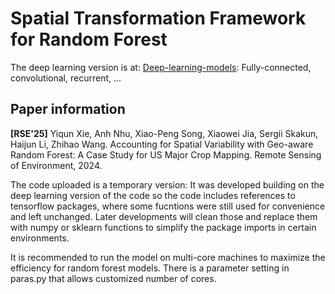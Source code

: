 # Spatial Transformation Framework for Random Forest
The deep learning version is at: [Deep-learning-models](Deep-learning-models): Fully-connected, convolutional, recurrent, ...

## Paper information
**[RSE'25]** Yiqun Xie, Anh Nhu, Xiao-Peng Song, Xiaowei Jia, Sergii Skakun, Haijun Li, Zhihao Wang. Accounting for Spatial Variability with Geo-aware Random Forest: A Case Study for US Major Crop Mapping. Remote Sensing of Environment, 2024.

The code uploaded is a temporary version: It was developed building on the deep learning version of the code so the code includes references to tensorflow packages, where some fucntions were still used for convenience and left unchanged. Later developments will clean those and replace them with numpy or sklearn functions to simplify the package imports in certain environments.

It is recommended to run the model on multi-core machines to maximize the efficiency for random forest models. There is a parameter setting in paras.py that allows customized number of cores.

